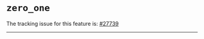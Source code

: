 # `zero_one`

The tracking issue for this feature is: [#27739]

[#27739]: https://github.com/rust-lang/rust/issues/27739

------------------------

